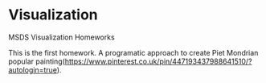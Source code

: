 # Visualization
MSDS Visualization Homeworks

This is the first homework. A programatic approach to create Piet Mondrian popular painting(https://www.pinterest.co.uk/pin/447193437988641510/?autologin=true).
